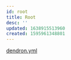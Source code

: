 ```yaml
---
id: root
title: Root
desc: ''
updated: 1638915513960
created: 1595961348801
---
```

[dendron.yml](../dendron.yml)

